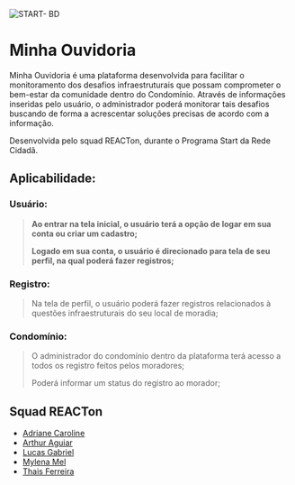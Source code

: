 ![START- BD](https://user-images.githubusercontent.com/97626768/181998965-8c7076ef-2ed7-4f35-a05a-4052d9f69235.jpg)

# Minha Ouvidoria
Minha Ouvidoria é uma plataforma desenvolvida para facilitar o monitoramento dos desafios infraestruturais que possam comprometer o bem-estar da comunidade dentro do Condomínio. Através de informações inseridas pelo usuário, o administrador poderá monitorar tais desafios buscando de forma a acrescentar soluções precisas de acordo com a informação. 

Desenvolvida pelo squad REACTon, durante o Programa Start da Rede Cidadã.

## Aplicabilidade:

### Usuário: 
> **Ao entrar na tela inicial, o usuário terá a opção de logar em sua conta ou criar um cadastro;**
>
> **Logado em sua conta, o usuário é direcionado para tela de seu perfil, na qual poderá fazer registros;**

### Registro:
> Na tela de perfil, o usuário poderá fazer registros relacionados à questões infraestruturais do seu local de moradia;

### Condomínio:
> O administrador do condomínio dentro da plataforma terá acesso a todos os registro feitos pelos moradores;
>
> Poderá informar um status do registro ao morador;

## Squad REACTon

* [Adriane Caroline](https://github.com/adrianecaroline)
* [Arthur Aguiar](https://github.com/artthur-aguiar)
* [Lucas Gabriel](https://github.com/lucasgabriel0613)
* [Mylena Mel](https://github.com/mylenamelsilva)
* [Thais Ferreira](https://github.com/ThaisSilva1)
